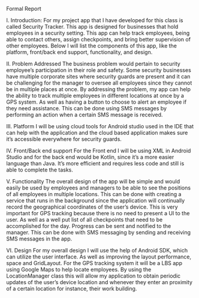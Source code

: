 Formal Report

I. Introduction:
For my project app that I have developed for this class is called Security Tracker. This app is designed for businesses that hold employees in a security setting. This app can help track employees, being able to contact others, assign checkpoints, and bring better supervision of other employees. Below I will list the components of this app, like the platform, front/back end support, functionality, and design. 

II. Problem Addressed
The business problem would pertain to security employee’s participation in their role and safety. Some security businesses have multiple corporate sites where security guards are present and it can be challenging for the manager to oversee all employees since they cannot be in multiple places at once. By addressing the problem, my app can help the ability to track multiple employees in different locations at once by a GPS system. As well as having a button to choose to alert an employee if they need assistance. This can be done using SMS messages by performing an action when a certain SMS message is received. 

III. Platform
I will be using cloud tools for Android studio used in the IDE that can help with the application and the cloud based application makes sure it’s accessible everywhere for security guards.

IV. Front/Back end support
For the Front end I will be using XML in Android Studio and for the back end would be Kotlin, since it’s a more easier language than Java. It’s more efficient and requires less code and still is able to complete the tasks. 

V. Functionality
The overall design of the app will be simple and would easily be used by employees and managers to be able to see the positions of all employees in multiple locations. This can be done with creating a service that runs in the background since the application will continually record the geographical coordinates of the user’s device. This is very important for GPS tracking because there is no need to present a UI to the user.  As well as a well put list of all checkpoints that need to be accomplished for the day. Progress can be sent and notified to the manager. This can be done with SMS messaging by sending and receiving SMS messages in the app. 

VI. Design
 For my overall design I will use the help of Android SDK, which can utilize the user interface. As well as improving the layout performance, space and GridLayout. For the GPS tracking system it will be a LBS app using Google Maps to help locate employees. By using the LocationManager class this will allow my application to obtain periodic updates of the user’s device location and whenever they enter an proximity of a certain location for instance, their work building. 
